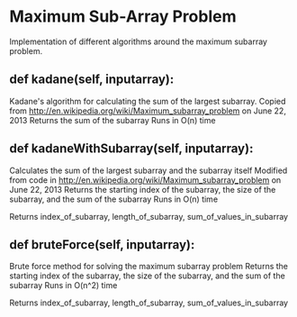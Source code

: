 # Maximum Sub-Array Problem

Implementation of different algorithms around the maximum subarray problem.

## def kadane(self, inputarray):

Kadane's algorithm for calculating the sum of the largest subarray.
Copied from http://en.wikipedia.org/wiki/Maximum_subarray_problem on June 22, 2013
Returns the sum of the subarray
Runs in O(n) time

## def kadaneWithSubarray(self, inputarray):

Calculates the sum of the largest subarray and the subarray itself
Modified from code in http://en.wikipedia.org/wiki/Maximum_subarray_problem on June 22, 2013
Returns the starting index of the subarray, the size of the subarray, and the sum of the subarray
Runs in O(n) time

Returns index_of_subarray, length_of_subarray, sum_of_values_in_subarray

## def bruteForce(self, inputarray):

Brute force method for solving the maximum subarray problem
Returns the starting index of the subarray, the size of the subarray, and the sum of the subarray
Runs in O(n^2) time

Returns index_of_subarray, length_of_subarray, sum_of_values_in_subarray

